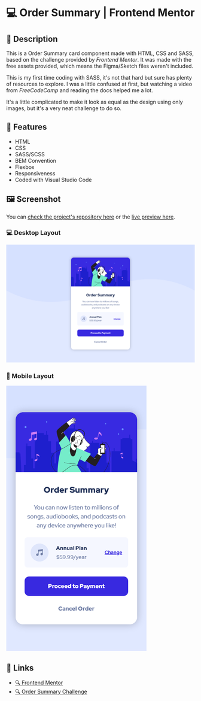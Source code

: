 # 💻 Order Summary | Frontend Mentor

## 📖 Description

This is a Order Summary card component made with HTML, CSS and SASS, based on the challenge provided by *Frontend Mentor*. It was made with the free assets provided, which means the Figma/Sketch files weren't included.

This is my first time coding with SASS, it's not that hard but sure has plenty of resources to explore. I was a little confused at first, but watching a video from *FreeCodeCamp* and reading the docs helped me a lot.

It's a little complicated to make it look as equal as the design using only images, but it's a very neat challenge to do so.

## 🔨 Features

* HTML
* CSS
* SASS/SCSS
* BEM Convention
* Flexbox
* Responsiveness
* Coded with Visual Studio Code

## 🖼️ Screenshot

You can [check the project's repository here](https://github.com/GracilianoOG/fementor-order-summary) or the [live preview here](https://gracilianoog.github.io/fementor-order-summary/dist/).

### 💻 Desktop Layout

![Desktop Layout](./assets/screenshots/desktop.png)

### 📱 Mobile Layout

![Mobile Layout](./assets/screenshots/mobile.png)

## 🔗 Links

* [🔍 Frontend Mentor](https://www.frontendmentor.io/)
* [🔍 Order Summary Challenge](https://www.frontendmentor.io/challenges/order-summary-component-QlPmajDUj)
